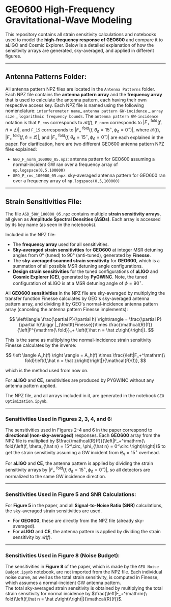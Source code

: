 # GEO600 High-Frequency Gravitational-Wave Modeling

This repository contains all strain sensitivity calculations and notebooks used to model the **high-frequency response of GEO600** and compare it to aLIGO and Cosmic Explorer.
Below is a detailed explanation of how the sensitivity arrays are generated, sky-averaged, and applied in different figures.

---

## Antenna Patterns Folder:

All antenna pattern NPZ files are located in the `Antenna Patterns` folder. Each NPZ file contains the **antenna pattern array** and the **frequency array** that is used to calculate the antenna pattern, each having their own respective access key. Each NPZ file is named using the following nomenclature: `interferometer name`_ `antenna pattern GW-incidence` _ `array size` _ `logarithmic frequency bounds`. The `antenna pattern GW-incidence` notation is that `F_rms` corresponds to $\mathcal{R}(f)$, `F_norm` corresponds to $\left|F_+^\mathrm{\ fold}\left(f,\hat n = \hat z\right)\right|$, and `F_15` corresponds to $\left|F_+^\mathrm{\ fold}\left(f, \theta_{\hat n} = 15^\circ, \phi_{\hat n} = 0^\circ \right)\right|$, where $\mathcal{R}(f)$, $\left|F_+^\mathrm{\ fold}\left(f,\hat n = \hat z\right)\right|$, and $\left|F_+^\mathrm{\ fold}\left(f, \theta_{\hat n} = 15^\circ, \phi_{\hat n} = 0^\circ \right)\right|$ are each explained in the paper. For clarification, here are two different GEO600 antenna pattern NPZ files explained:
- `GEO_F_norm_100000_05.npz`: antenna pattern for GEO600 assuming a normal-incident GW ran over a frequency array of `np.logspace(0,5,100000)`
- `GEO_F_rms_100000_05.npz`: sky-averaged antenna pattern for GEO600 ran over a frequency array of `np.logspace(0,5,100000)`

---

## Strain Sensitivities File:


The file `ASD_50W_100000_05.npz` contains multiple **strain sensitivity arrays**, all given as **Amplitude Spectral Densities (ASDs)**.
Each array is accessed by its key name (as seen in the notebooks).

Included in the NPZ file:
- The **frequency array** used for all sensitivities.
- **Sky-averaged strain sensitivities** for **GEO600** at integer MSR detuning angles from 0° (tuned) to 90° (anti-tuned), generated by **Finesse**.
- The **sky-averaged scanned strain sensitivity** for **GEO600**, which is a summation of all possible MSR detuning angle configurations.
- **Design strain sensitivities** for the tuned configurations of **aLIGO** and **Cosmic Explorer (CE)**, generated by **PyGWINC**. Note, the tuned configuration of aLIGO is at a MSR detuning angle of $\phi = 90^\circ$.

All **GEO600 sensitivities** in the NPZ file are sky-averaged by multiplying the transfer function Finesse calculates by GEO's sky-averaged antenna pattern array, 
and dividing it by GEO's normal-incidence antenna pattern array (canceling the antenna pattern Finesse implements):

$$
\\left\langle \frac{\partial P}{\partial h} \right\rangle = \frac{\partial P}{\partial h}\biggr |_{\texttt{Finesse}}\times \frac{\mathcal{R}(f)}{\left|F^{\mathrm{\ fold}}_+ \left(f,\hat n = \hat z\right)\right|}.
$$

This is the same as multiplying the normal-incidence strain sensitivity Finesse calculates by the inverse:

$$
\left \langle A_h(f) \right \rangle = A_h(f) \times \frac{\left|F_+^\mathrm{\ fold}\left(f,\hat n = \hat z\right)\right|}{\mathcal{R}(f)},
$$

which is the method used from now on.

For **aLIGO** and **CE**, sensitivities are produced by PYGWINC without any antenna pattern applied.

The NPZ file, and all arrays included in it, are generated in the notebook `GEO Optimization.ipynb`.

---

### Sensitivities Used in Figures 2, 3, 4, and 6:

The sensitivities used in Figures 2–4 and 6 in the paper correspond to **directional (non-sky-averaged)** responses. Each **GEO600** array from the NPZ file is multiplied by 
$\frac{\mathcal{R}(f)}{\left|F_+^\mathrm{\ fold}\left(f, \theta_{\hat n} = 15^\circ, \phi_{\hat n} = 0^\circ \right)\right|}$ to get the
strain sensitivity assuming a GW incident from $\theta_{\hat n} = 15^\circ$ overhead.

For **aLIGO** and **CE**, the antenna pattern is applied by dividing the strain sensitivity arrays by 
$\left|F_+^\mathrm{\ fold}\left(f, \theta_{\hat n} = 15^\circ, \phi_{\hat n} = 0^\circ \right)\right|$,
so all detectors are normalized to the same GW incidence direction.

---

### Sensitivities Used in Figure 5 and SNR Calculations:

For **Figure 5** in the paper, and all **Signal-to-Noise Ratio (SNR)** calculations, the sky-averaged strain sensitivities are used.

- For **GEO600**, these are directly from the NPZ file (already sky-averaged).
- For **aLIGO** and **CE**, the antenna pattern is applied by dividing the strain sensitivity by $\mathcal{R}(f)$.

---

### Sensitivities Used in Figure 8 (Noise Budget):

The sensitivities in **Figure 8** of the paper, which is made by the `GEO Noise Budget.ipynb` notebook, are not imported from the NPZ file. 
Each individual noise curve, as well as the total strain sensitivity, is computed in Finesse, which assumes a normal-incident GW antenna pattern.  
The total sky-averaged strain sensitivity is obtained by multiplying the total strain sensitivity for normal incidence by 
$\frac{\left|F_+^\mathrm{\ fold}\left(f,\hat n = \hat z\right)\right|}{\mathcal{R}(f)}$.
